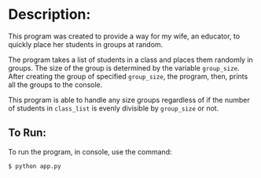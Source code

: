 # Description: 
This program was created to provide a way for my wife, an educator, to quickly place her students in groups at random.

The program takes a list of students in a class and places them randomly in groups. The size of the group is determined by the variable `group_size`. After creating the group of specified `group_size`, the program, then, prints all the groups to the console.

This program is able to handle any size groups regardless of if the number of students in `class_list` is evenly divisible by `group_size` or not.

## To Run:
To run the program, in console, use the command:
```python
$ python app.py
```
